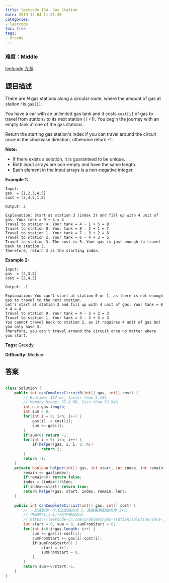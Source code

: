 ```yaml
---
title: leetcode 134. Gas Station
date: 2019-12-04 11:51:30
categories:
- leetcode
toc: true
tags:
- Greedy
---
```

### 难度：Middle

<a href="https://leetcode.com/problems/gas-station/">leetcode</a>
<a href="https://www.jiuzhang.com/solution/gas-station/">九章</a>
## 题目描述
There are _N_ gas stations along a circular route, where the amount of gas at
station _i_ is `gas[i]`.

You have a car with an unlimited gas tank and it costs `cost[i]` of gas to
travel from station _i_ to its next station ( _i_ +1). You begin the journey
with an empty tank at one of the gas stations.

Return the starting gas station's index if you can travel around the circuit
once in the clockwise direction, otherwise return -1.

**Note:**

  * If there exists a solution, it is guaranteed to be unique.
  * Both input arrays are non-empty and have the same length.
  * Each element in the input arrays is a non-negative integer.

**Example 1:**
        
    Input: 
    gas  = [1,2,3,4,5]
    cost = [3,4,5,1,2]
    
    Output: 3
    
    Explanation: Start at station 3 (index 3) and fill up with 4 unit of gas. Your tank = 0 + 4 = 4
    Travel to station 4. Your tank = 4 - 1 + 5 = 8
    Travel to station 0. Your tank = 8 - 2 + 1 = 7
    Travel to station 1. Your tank = 7 - 3 + 2 = 6
    Travel to station 2. Your tank = 6 - 4 + 3 = 5
    Travel to station 3. The cost is 5. Your gas is just enough to travel back to station 3.
    Therefore, return 3 as the starting index.
    

**Example 2:**
        
    Input: 
    gas  = [2,3,4]
    cost = [3,4,3]
    
    Output: -1
    
    Explanation: You can't start at station 0 or 1, as there is not enough gas to travel to the next station.
    Let's start at station 2 and fill up with 4 unit of gas. Your tank = 0 + 4 = 4
    Travel to station 0. Your tank = 4 - 3 + 2 = 3
    Travel to station 1. Your tank = 3 - 3 + 3 = 3
    You cannot travel back to station 2, as it requires 4 unit of gas but you only have 3.
    Therefore, you can't travel around the circuit once no matter where you start.
    


**Tags:** Greedy

**Difficulty:** Medium
## 答案
<!--more-->
```java

class Solution {
    public int canCompleteCircuit0(int[] gas, int[] cost) {
        // Runtime: 157 ms, faster than 5.13%
        // Memory Usage: 37.8 MB, less than 52.94%
        int n = gas.length;
        int sum = 0;
        for(int i = 0; i<n; i++) {
            gas[i] -= cost[i];
            sum += gas[i];
        }
        if(sum<0) return -1;
        for(int i = 0; i<n; i++) {
            if(helper(gas, i, i, 0, n))
                return i;
        }
        return -1;
    }
    private boolean helper(int[] gas, int start, int index, int remain, int len){
        remain += gas[index];
        if(remain<0) return false;
        index = (index+1)%len;
        if(index==start) return true;
        return helper(gas, start, index, remain, len);
    }
    
    public int canCompleteCircuit(int[] gas, int[] cost) {
        // 一旦遇到第一个无法到达的点 i，直接更换起始点为 i+1。
        // 中间的[1,i-1]一定不是起始点
        // https://leetcode-cn.com/problems/gas-station/solution/java-1ms-xiang-xi-shuo-ming-qi-shi-dian-xuan-qu-gu/
        int start = 0, sum = 0, sumFromStart = 0;
        for(int i=0;i<gas.length; i++) {
            sum += gas[i]-cost[i];
            sumFromStart += gas[i]-cost[i];
            if(sumFromStart<0) {
                start = i+1;
                sumFromStart = 0;
            }
        }
        return sum>=0?start:-1;
    }
}
```
